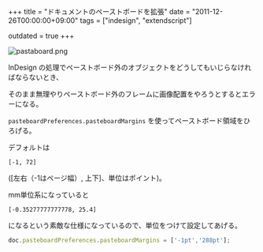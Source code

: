 +++
title = "ドキュメントのペーストボードを拡張"
date = "2011-12-26T00:00:00+09:00"
tags = ["indesign", "extendscript"]

outdated = true
+++

![pastaboard.png](/images/2011/12/pastaboard.png)

InDesign の処理でペーストボード外のオブジェクトをどうしてもいじらなければならないとき、

そのまま無理やりペーストボード外のフレームに画像配置をやろうとするとエラーになる。


`pasteboardPreferences.pasteboardMargins` を使ってペーストボード領域をひろげる。

デフォルトは

`[-1, 72]`

([左右（-1はページ幅）, 上下]、単位はポイント)。

mm単位系になっていると

`[-0.35277777777778, 25.4] `
 
になるという素敵な仕様になっているので、単位をつけて設定してあげる。

```js
doc.pasteboardPreferences.pasteboardMargins = ['-1pt','288pt'];
```
